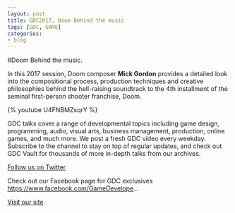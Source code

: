 ```yaml
---
layout: post
title: GDC2017, Doom Behind the music
tags: [GDC, GAME]
categories:
- blog
---
```

#Doom Behind the music.

In this 2017 session, Doom composer **Mick Gordon** provides a detailed look into the compositional process, production techniques and creative philosophies behind the hell-raising soundtrack to the 4th installment of the seminal first-person shooter franchise, Doom.

{% youtube U4FNBMZsqrY %}


GDC talks cover a range of developmental topics including game design, programming, audio, visual arts, business management, production, online games, and much more. We post a fresh GDC video every weekday. Subscribe to the channel to stay on top of regular updates, and check out GDC Vault for thousands of more in-depth talks from our archives.

[Follow us on Twitter ](https://twitter.com/Official_GDC)

Check out our Facebook page for GDC exclusives
https://www.facebook.com/GameDevelope...

[Visit our site](http://ubm.io/2ctNvqZ)


